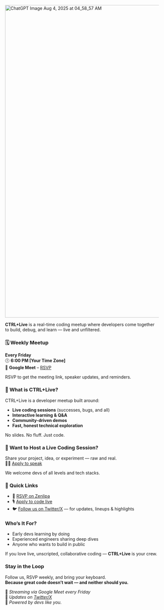 
<img width="1536" height="1024" alt="ChatGPT Image Aug 4, 2025 at 04_58_57 AM" src="https://github.com/user-attachments/assets/4e71ef05-907d-4178-973d-05339e504daf" />

**CTRL+Live** is a real-time coding meetup where developers come together to build, debug, and learn — live and unfiltered.

### 🗓️ Weekly Meetup  
**Every Friday**  
🕕 **6:00 PM [Your Time Zone]**  
📍 **Google Meet** – [RSVP](https://zenlipa.co.ke/events/WShZbq)

RSVP to get the meeting link, speaker updates, and reminders.

### 🎯 What is CTRL+Live?

CTRL+Live is a developer meetup built around:
- **Live coding sessions** (successes, bugs, and all)
- **Interactive learning & Q&A**
- **Community-driven demos**
- **Fast, honest technical exploration**

No slides. No fluff. Just code.

### 🎤 Want to Host a Live Coding Session?

Share your project, idea, or experiment — raw and real.  
🧑‍💻 [Apply to speak](https://your-speaker-application-form.com)

We welcome devs of all levels and tech stacks.


### 🔗 Quick Links

- 📅 [RSVP on Zenlipa](https://zenlipa.co.ke/events/WShZbq)
- 🎙️ [Apply to code live](https://your-speaker-application-form.com)
- 🐦 [Follow us on Twitter/X](https://x.com/ctrllive_code) — for updates, lineups & highlights

### Who’s It For?

- Early devs learning by doing  
- Experienced engineers sharing deep dives  
- Anyone who wants to build in public

If you love live, unscripted, collaborative coding — **CTRL+Live** is your crew.

### Stay in the Loop

Follow us, RSVP weekly, and bring your keyboard.  
**Because great code doesn’t wait — and neither should you.**

📍 *Streaming via Google Meet every Friday*  
📣 *Updates on [Twitter/X](https://x.com/ctrllive_code)*  
🧩 *Powered by devs like you.*
